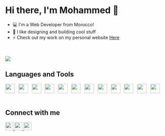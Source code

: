 # Hi there, I'm Mohammed :wave:

- :computer: I'm a Web Developer from Morocco!
- :purple_heart: I like designing and building cool stuff
- :zap: Check out my work on my personal website [Here](https://harmouche.devhostapp.com/)

<br />

![](https://komarev.com/ghpvc/?username=MohammedHarmouche)

## Languages and Tools

<div>
<img height="30" src="https://cdn.jsdelivr.net/gh/devicons/devicon/icons/vscode/vscode-original.svg" />&nbsp;&nbsp;
<img height="30" src="https://cdn.jsdelivr.net/gh/devicons/devicon/icons/html5/html5-original.svg" />&nbsp;&nbsp;
<img height="30" src="https://cdn.jsdelivr.net/gh/devicons/devicon/icons/css3/css3-original.svg" />&nbsp;&nbsp;
<img height="30" src="https://cdn.jsdelivr.net/gh/devicons/devicon/icons/bootstrap/bootstrap-plain.svg" />&nbsp;&nbsp;
<img height="30" src="https://cdn.jsdelivr.net/gh/devicons/devicon/icons/javascript/javascript-original.svg" />&nbsp;&nbsp;
<img height="30" src="https://cdn.jsdelivr.net/gh/devicons/devicon/icons/php/php-original.svg" />&nbsp;&nbsp;
<img height="30" src="https://cdn.jsdelivr.net/gh/devicons/devicon/icons/laravel/laravel-plain.svg" />&nbsp;&nbsp;
<img height="30" src="https://cdn.jsdelivr.net/gh/devicons/devicon/icons/mysql/mysql-original-wordmark.svg" />&nbsp;&nbsp;
<img height="30" src="https://cdn.jsdelivr.net/gh/devicons/devicon/icons/git/git-plain.svg" />&nbsp;&nbsp;
<img height="30" src="https://cdn.jsdelivr.net/gh/devicons/devicon/icons/github/github-original.svg" />&nbsp;&nbsp;
<img height="30" src="https://cdn.jsdelivr.net/gh/devicons/devicon/icons/photoshop/photoshop-plain.svg" />&nbsp;&nbsp;
<img height="30" src="https://cdn.jsdelivr.net/gh/devicons/devicon/icons/figma/figma-original.svg" />&nbsp;&nbsp;
</div>

<br />

## Connect with me

<a href="https://harmouche.devhostapp.com/">
<img height="25" src="https://img.shields.io/badge/website-000000?style=for-the-badge&logo=About.me&logoColor=white">
</a>
<a href="https://www.linkedin.com/in/mohammed-harmouche/">
<img height="25" src="https://img.shields.io/badge/LinkedIn-0077B5?style=for-the-badge&logo=linkedin&logoColor=white">
</a> 
<a href="https://www.instagram.com/harmouche1/">
<img height="25" src="https://img.shields.io/badge/Instagram-E4405F?style=for-the-badge&logo=instagram&logoColor=white">
</a>
